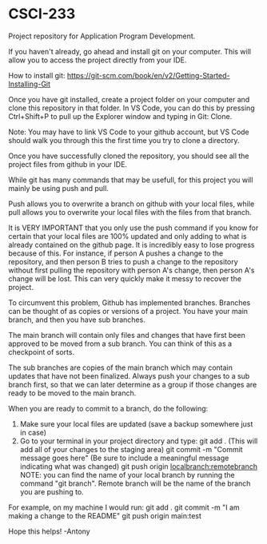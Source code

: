# CSCI-233
Project repository for Application Program Development. 

If you haven't already, go ahead and install git on your computer. This will allow you to access the project directly from your IDE.

How to install git: https://git-scm.com/book/en/v2/Getting-Started-Installing-Git

Once you have git installed, create a project folder on your computer and clone this repository in that folder. In VS Code, you can do this by pressing Ctrl+Shift+P to pull up the Explorer window and typing in Git: Clone.

Note: You may have to link VS Code to your github account, but VS Code should walk you through this the first time you try to clone a directory.

Once you have successfully cloned the repository, you should see all the project files from github in your IDE.

While git has many commands that may be usefull, for this project you will mainly be using push and pull.

Push allows you to overwrite a branch on github with your local files, while pull allows you to overwrite your local files with the files from that branch.

It is VERY IMPORTANT that you only use the push command if you know for certain that your local files are 100% updated and only adding to what is already contained on the github page. It is incredibly easy to lose progress because of this. For instance, if person A pushes a change to the repository, and then person B tries to push a change to the repository without first pulling the repository with person A's change, then person A's change will be lost. This can very quickly make it messy to recover the project.

To circumvent this problem, Github has implemented branches. Branches can be thought of as copies or versions of a project. You have your main branch, and then you have sub branches. 

The main branch will contain only files and changes that have first been approved to be moved from a sub branch. You can think of this as a checkpoint of sorts. 

The sub branches are copies of the main branch which may contain updates that have not been finalized. Always push your changes to a sub branch first, so that we can later determine as a group if those changes are ready to be moved to the main branch.

When you are ready to commit to a branch, do the following:
1. Make sure your local files are updated (save a backup somewhere just in case)
2. Go to your terminal in your project directory and type:
   git add .                                     (This will add all of your changes to the staging area)
   git commit -m "Commit message goes here"      (Be sure to include a meaningful message indicating what was changed)
   git push origin <localbranch:remotebranch>
NOTE: you can find the name of your local branch by running the command "git branch". Remote branch will be the name of the branch you are pushing to.

For example, on my machine I would run:
   git add .
   git commit -m "I am making a change to the README"
   git push origin main:test

Hope this helps! -Antony
